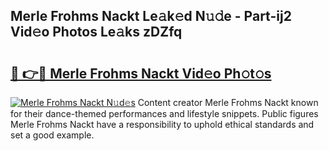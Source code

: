 ## Merle Frohms Nackt Le𝚊k𝚎d N𝚞𝚍e - Part-ij2 Vid𝚎o Photos Le𝚊ks zDZfq

# <h2><a href="http://fb9xr9.evod.top/?m=Merle+Frohms+Nackt">🔗 👉🔴 Merle Frohms Nackt Vid𝚎o Ph𝚘t𝚘s</a></h2>

[![Merle Frohms Nackt N𝚞d𝚎s](https://i.imgur.com/8V9OHl7.gif)](http://fb9xr9.evod.top/?m=Merle+Frohms+Nackt)
Content creator Merle Frohms Nackt known for their dance-themed performances and lifestyle snippets. Public figures Merle Frohms Nackt have a responsibility to uphold ethical standards and set a good example. 
